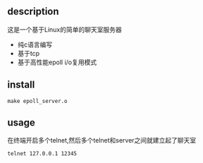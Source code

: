## description
这是一个基于Linux的简单的聊天室服务器
- 纯c语言编写
- 基于tcp
- 基于高性能epoll i/o复用模式
## install
```
make epoll_server.o
```
## usage
在终端开启多个telnet,然后多个telnet和server之间就建立起了聊天室
```
telnet 127.0.0.1 12345
```
